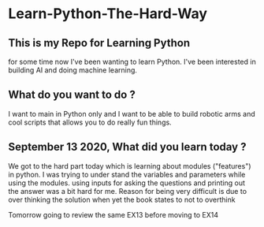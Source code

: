 # Learn-Python-The-Hard-Way

## This is my Repo for Learning Python
for some time now I've been wanting to learn Python. I've been interested in building AI and doing machine learning.

## What do you want to do ?
I want to main in Python only and I want to be able to build robotic arms and cool scripts that allows you to do really fun things.
## September 13 2020, What did you learn today ?
We got to the hard part today which is learning about modules ("features") in python. I was trying to under stand the variables and parameters while using the modules. using inputs for asking the questions and printing out the answer was a bit hard for me. Reason for being very difficult is due to
over thinking the solution when yet the book states to not to overthink

Tomorrow going to review the same EX13 before moving to EX14

